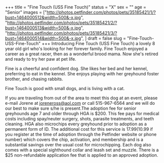 +++
title = "Fine Touch (USS Fine Touch)"
status = "X"
sex = ""
age = "Senior"
images = ["http://photos.petfinder.com/photos/pets/35185421/1/?bust=1464000512&width=500&-x.jpg",
"http://photos.petfinder.com/photos/pets/35185421/2/?bust=1464000513&width=500&-x.jpg",
"http://photos.petfinder.com/photos/pets/35185421/3/?bust=1464000514&width=500&-x.jpg",
]
draft = false
slug = "Fine-Touch-USS-Fine-Touch"
+++
Introducing Fine Touch (USS Fine Touch) a lovely 8 year old girl who's looking for her forever family. Fine Touch enjoyed a career as a great racer, then as a wonderful brood mama. Now she's retired and ready to try her paw at pet life. 

Fine is a cheerful and confident dog. She likes her bed and her kennel, preferring to eat in the kennel. She enjoys playing with her greyhound foster brother, and chasing rabbits.

Fine Touch is good with small dogs, and is living with a cat.

If you are traveling from out of the area to meet this dog at an event, please e-mail Jorene at joreneross@aol.com or call 515-967-6564 and we will do our best to make sure s/he is present.The adoption fee for senior greyhounds age 7 and older  through HGA is $200. This fee pays for medical costs including spay/neuter surgery, shots, parasite treatments, and teeth cleaning. HGA also microchips every greyhound prior to adoption as a permanent form of ID. The additional cost for this service is $17.99 ($10.99 if you register at the time of adoption through the Petfinder website or phone number) which covers the chip, activation, and membership and is a substantial savings over the usual cost for microchipping. Each dog also comes with a special sighthound collar and leash set and muzzle. There is a $25 non-refundable application fee that is applied to an approved adoption.
